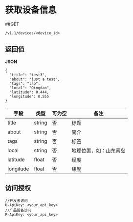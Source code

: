 # 获取设备信息

##GET

    /v1.1/devices/<device_id>

## 返回值

**JSON**

    {
      "title": "test3",
      "about": "just a test",
      "tags": "lab",
      "local": "Qingdao",
      "latitude": 0.444,
      "longitude": 0.555
    }


| 字段 | 类型 | 可为空 | 备注 |
| -- | -- | -- | -- |
| title | string | 否 | 标题 |
| about | string | 否 | 简介 |
| tags | string | 否 | 标签 |
| local | string | 否 | 地理位置，如：山东青岛 |
| latitude | float | 否 | 经度 |
| longitude	 | float | 否 | 纬度 |

## 访问授权

    //开发者访问
    U-ApiKey: <your_api_key>
    //产品设备访问
    P-ApiKey: <your_api_key>
